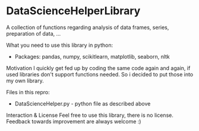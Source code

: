 # DataScienceHelperLibrary
A collection of functions regarding analysis of data frames, series, preparation of data, ...

What you need to use this library in python:
- Packages: pandas, numpy, scikitlearn, matplotlib, seaborn, nltk

Motivation
I quickly get fed up by coding the same code again and again, if used libraries don't support functions needed.
So i decided to put those into my own library.

Files in this repro:
- DataScienceHelper.py - python file as described above

Interaction & License
Feel free to use this library, there is no license. Feedback towards improvement are always welcome :)
